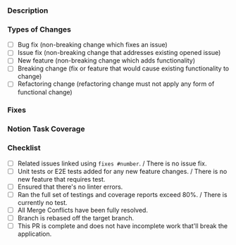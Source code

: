 <!-- Thank you for the Pull Request, but before you submit the PR, please ensure that the following template is being filled up! 🙏 -->

<!-- Provide a general summary of your changes in the Title above -->

### Description

<!-- Describe your changes in detail -->

### Types of Changes

<!-- What types of changes does your code introduce? Please tick all the boxes that apply: -->

- [ ] Bug fix (non-breaking change which fixes an issue)
- [ ] Issue fix (non-breaking change that addresses existing opened issue)
- [ ] New feature (non-breaking change which adds functionality)
- [ ] Breaking change (fix or feature that would cause existing functionality to change)
- [ ] Refactoring change (refactoring change must not apply any form of functional change)

### Fixes

<!-- If there's an issue fix involved in this PR, please link the related issues using `fixes #number`
fixes #5
fixes #11
fixes #15

N/A if not applicable.
-->

### Notion Task Coverage

<!-- List down the Notion tasks that are covered by this PR
- c-feat/recommendation
- c-feat/search
- c-fix/display-bug
- c-db/database-seeder
-->

### Checklist

<!-- All checkboxes must be ticked for a PR to be accepted. -->

- [ ] Related issues linked using `fixes #number`. / There is no issue fix.
- [ ] Unit tests or E2E tests added for any new feature changes. / There is no new feature that requires test.
- [ ] Ensured that there's no linter errors.
- [ ] Ran the full set of testings and coverage reports exceed 80%. / There is currently no test.
- [ ] All Merge Conflicts have been fully resolved.
- [ ] Branch is rebased off the target branch.
- [ ] This PR is complete and does not have incomplete work that'll break the application.
